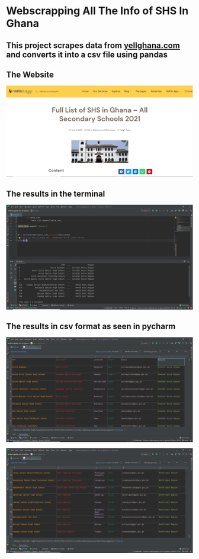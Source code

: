 # Webscrapping All The Info of SHS In Ghana

## This project scrapes data from [yellghana.com](https://yellgh.com/full-list-of-shs-in-ghana-all-secondary-schools-2021/) and converts it into a csv file using pandas

## The Website
![The yellghana website](imgs/website.png)

## The results in the terminal
![The yellghana website](imgs/results.png)

## The results in csv format as seen in pycharm
![The yellghana website](imgs/table1.png)

![The yellghana website](imgs/table2.png)
